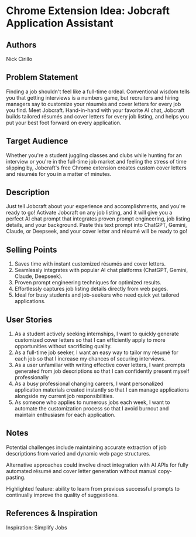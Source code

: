 # Chrome Extension Idea: Jobcraft Application Assistant
## Authors

Nick Cirillo

## Problem Statement

Finding a job shouldn't feel like a full-time ordeal. Conventional wisdom tells you that getting interviews is a numbers game, but recruiters and hiring managers say to customize your résumés and cover letters for every job you find. Meet Jobcraft. Hand-in-hand with your favorite AI chat, Jobcraft builds tailored résumés and cover letters for every job listing, and helps you put your best foot forward on every application.

## Target Audience

Whether you're a student juggling classes and clubs while hunting for an interview or you're in the full-time job market and feeling the stress of time slipping by, Jobcraft's free Chrome extension creates custom cover letters and résumés for you in a matter of minutes. 

## Description

Just tell Jobcraft about your experience and accomplishments, and you're ready to go! Activate Jobcraft on any job listing, and it will give you a perfect AI chat prompt that integrates proven prompt engineering, job listing details, and your background. Paste this text prompt into ChatGPT, Gemini, Claude, or Deepseek, and your cover letter and résumé will be ready to go!

## Selling Points

1. Saves time with instant customized résumés and cover letters.
2. Seamlessly integrates with popular AI chat platforms (ChatGPT, Gemini, Claude, Deepseek).
3. Proven prompt engineering techniques for optimized results.
4. Effortlessly captures job listing details directly from web pages.
5. Ideal for busy students and job-seekers who need quick yet tailored applications.

## User Stories

1. As a student actively seeking internships, I want to quickly generate customized cover letters so that I can efficiently apply to more opportunities without sacrificing quality.
2. As a full-time job seeker, I want an easy way to tailor my résumé for each job so that I increase my chances of securing interviews.
3. As a user unfamiliar with writing effective cover letters, I want prompts generated from job descriptions so that I can confidently present myself professionally
4. As a busy professional changing careers, I want personalized application materials created instantly so that I can manage applications alongside my current job responsibilities.
5. As someone who applies to numerous jobs each week, I want to automate the customization process so that I avoid burnout and maintain enthusiasm for each application.

## Notes

Potential challenges include maintaining accurate extraction of job descriptions from varied and dynamic web page structures.

Alternative approaches could involve direct integration with AI APIs for fully automated résumé and cover letter generation without manual copy-pasting.

Highlighted feature: ability to learn from previous successful prompts to continually improve the quality of suggestions.

## References & Inspiration

Inspiration: Simplify Jobs